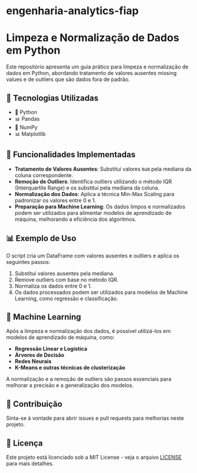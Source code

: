 # engenharia-analytics-fiap

# Limpeza e Normalização de Dados em Python

Este repositório apresenta um guia prático para limpeza e normalização de dados em Python, abordando tratamento de valores ausentes missing values e de outliers que são dados fora de padrão.

## 📌 Tecnologias Utilizadas
- 🐍 Python
- 📊 Pandas
- 🔢 NumPy
- 📊 Matplotlib

## 🚀 Funcionalidades Implementadas
- **Tratamento de Valores Ausentes**: Substitui valores `NaN` pela mediana da coluna correspondente.
- **Remoção de Outliers**: Identifica outliers utilizando o método IQR (Interquartile Range) e os substitui pela mediana da coluna.
- **Normalização dos Dados**: Aplica a técnica Min-Max Scaling para padronizar os valores entre 0 e 1.
- **Preparação para Machine Learning**: Os dados limpos e normalizados podem ser utilizados para alimentar modelos de aprendizado de máquina, melhorando a eficiência dos algoritmos.


## 📊 Exemplo de Uso
O script cria um DataFrame com valores ausentes e outliers e aplica os seguintes passos:
1. Substitui valores ausentes pela mediana.
2. Remove outliers com base no método IQR.
3. Normaliza os dados entre 0 e 1.
4. Os dados processados podem ser utilizados para modelos de Machine Learning, como regressão e classificação.

## 🤖 Machine Learning
Após a limpeza e normalização dos dados, é possível utilizá-los em modelos de aprendizado de máquina, como:
- **Regressão Linear e Logística**
- **Árvores de Decisão**
- **Redes Neurais**
- **K-Means e outras técnicas de clusterização**

A normalização e a remoção de outliers são passos essenciais para melhorar a precisão e a generalização dos modelos.

## 🤝 Contribuição
Sinta-se à vontade para abrir issues e pull requests para melhorias neste projeto.

## 📜 Licença
Este projeto está licenciado sob a MIT License - veja o arquivo [LICENSE](LICENSE) para mais detalhes.

